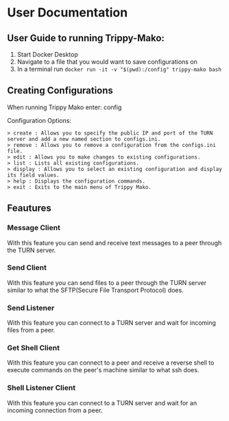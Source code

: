 # User Documentation

## User Guide to running Trippy-Mako:

1. Start Docker Desktop
2. Navigate to a file that you would want to save configurations on
3. In a terminal run `docker run -it -v "$(pwd):/config" trippy-mako bash`

## Creating Configurations

When running Trippy Mako enter: config

Configuration Options:
```
> create : Allows you to specify the public IP and port of the TURN server and add a new named section to configs.ini.
> remove : Allows you to remove a configuration from the configs.ini file.
> edit : Allows you to make changes to existing configurations.
> list : Lists all existing configurations.
> display : Allows you to select an existing configuration and display its field values.
> help : Displays the configuration commands.
> exit : Exits to the main menu of Trippy Mako.
```

## Feautures

### Message Client

With this feature you can send and receive text messages to a peer through the TURN server.

### Send Client

With this feature you can send files to a peer through the TURN server similar to what the SFTP(Secure File Transport Protocol) does.

### Send Listener

With this feature you can connect to a TURN server and wait for incoming files from a peer.

### Get Shell Client

With this feature you can connect to a peer and receive a reverse shell to execute commands on the peer's machine similar to what ssh does.

### Shell Listener Client

With this feature you can connect to a TURN server and wait for an incoming connection from a peer.
